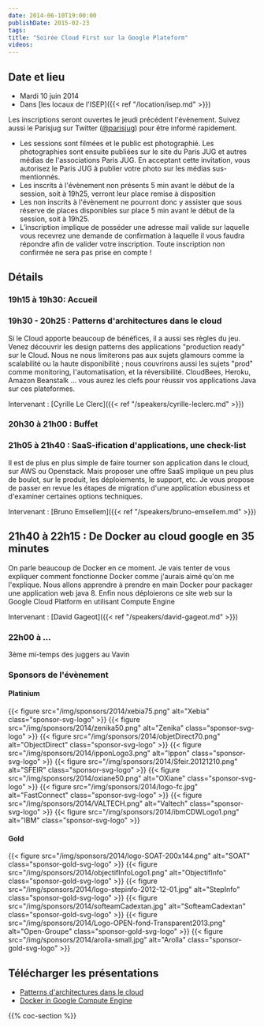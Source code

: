 ```yaml
---
date: 2014-06-10T19:00:00
publishDate: 2015-02-23
tags:
title: "Soirée Cloud First sur la Google Plateform"
videos:
---
```


## Date et lieu

- Mardi 10 juin 2014
- Dans [les locaux de l'ISEP]({{< ref "/location/isep.md" >}})

Les inscriptions seront ouvertes le jeudi précédent l'évènement. Suivez aussi le Parisjug sur Twitter ([@parisjug](https://twitter.com/parisjug)) pour être informé rapidement.
- Les sessions sont filmées et le public est photographié. Les photographies sont ensuite publiées sur le site du Paris JUG et autres médias de l'associations Paris JUG. En acceptant cette invitation, vous autorisez le Paris JUG à publier votre photo sur les médias sus-mentionnés.
- Les inscrits à l'évènement non présents 5 min avant le début de la session, soit à 19h25, verront leur place remise à disposition
- Les non inscrits à l'évènement ne pourront donc y assister que sous réserve de places disponibles sur place 5 min avant le début de la session, soit à 19h25.
- L’inscription implique de posséder une adresse mail valide sur laquelle vous recevrez une demande de confirmation à laquelle il vous faudra répondre afin de valider votre inscription. Toute inscription non confirmée ne sera pas prise en compte !


## Détails

### 19h15 à 19h30: Accueil

### 19h30 - 20h25 : Patterns d'architectures dans le cloud

Si le Cloud apporte beaucoup de bénéfices, il a aussi ses règles du jeu. Venez découvrir les design patterns des applications "production ready" sur le Cloud. Nous ne nous limiterons pas aux sujets glamours comme la scalabilité ou la haute disponibilité ; nous couvrirons aussi les sujets "prod" comme monitoring, l'automatisation, et la réversibilité. CloudBees, Heroku, Amazon Beanstalk ... vous aurez les clefs pour réussir vos applications Java sur ces plateformes.

Intervenant : [Cyrille Le Clerc]({{< ref "/speakers/cyrille-leclerc.md" >}})


### 20h30 à 21h00 : Buffet


### 21h05 à 21h40 : SaaS-ification d'applications, une check-list

Il est de plus en plus simple de faire tourner son application dans le cloud, sur AWS ou Openstack. Mais proposer une offre SaaS implique un peu plus de boulot, sur le produit, les déploiements, le support, etc. Je vous propose de passer en revue les étapes de migration d'une application ebusiness et d'examiner certaines options techniques.

Intervenant : [Bruno Emsellem]({{< ref "/speakers/bruno-emsellem.md" >}})

## 21h40 à 22h15 : De Docker au cloud google en 35 minutes

On parle beaucoup de Docker en ce moment. Je vais tenter de vous expliquer comment fonctionne Docker comme j'aurais aimé qu'on me l'explique. Nous allons apprendre à prendre en main Docker pour packager une application web java 8. Enfin nous déploierons ce site web sur la Google Cloud Platform en utilisant Compute Engine

Intervenant : [David Gageot]({{< ref "/speakers/david-gageot.md" >}})

### 22h00 à ...

3ème mi-temps des juggers au Vavin


### Sponsors de l'évènement

#### Platinium

{{< figure src="/img/sponsors/2014/xebia75.png" alt="Xebia" class="sponsor-svg-logo" >}}
{{< figure src="/img/sponsors/2014/zenika50.png" alt="Zenika" class="sponsor-svg-logo" >}}
{{< figure src="/img/sponsors/2014/objetDirect70.png" alt="ObjectDirect" class="sponsor-svg-logo" >}}
{{< figure src="/img/sponsors/2014/ipponLogo3.png" alt="Ippon" class="sponsor-svg-logo" >}}
{{< figure src="/img/sponsors/2014/Sfeir.20121210.png" alt="SFEIR" class="sponsor-svg-logo" >}}
{{< figure src="/img/sponsors/2014/oxiane50.png" alt="OXiane" class="sponsor-svg-logo" >}}
{{< figure src="/img/sponsors/2014/logo-fc.jpg" alt="FastConnect" class="sponsor-svg-logo" >}}
{{< figure src="/img/sponsors/2014/VALTECH.png" alt="Valtech" class="sponsor-svg-logo" >}}
{{< figure src="/img/sponsors/2014/ibmCDWLogo1.png" alt="IBM" class="sponsor-svg-logo" >}}


#### Gold

{{< figure src="/img/sponsors/2014/logo-SOAT-200x144.png" alt="SOAT" class="sponsor-gold-svg-logo" >}}
{{< figure src="/img/sponsors/2014/objectifInfoLogo1.png" alt="ObjectifInfo" class="sponsor-gold-svg-logo" >}}
{{< figure src="/img/sponsors/2014/logo-stepinfo-2012-12-01.jpg" alt="StepInfo" class="sponsor-gold-svg-logo" >}}
{{< figure src="/img/sponsors/2014/softeamCadextan.jpg" alt="SofteamCadextan" class="sponsor-gold-svg-logo" >}}
{{< figure src="/img/sponsors/2014/Logo-OPEN-fond-Transparent2013.png" alt="Open-Groupe" class="sponsor-gold-svg-logo" >}}
{{< figure src="/img/sponsors/2014/arolla-small.jpg" alt="Arolla" class="sponsor-gold-svg-logo" >}}

## Télécharger les présentations

- [Patterns d'architectures dans le cloud](/resources/2014/2014-06-paris-jug-patterns-darchitecture-dans-le-cloud.pdf)
- [Docker in Google Compute Engine](/resources/2014/GCPDocker.pdf)

{{% coc-section %}}

